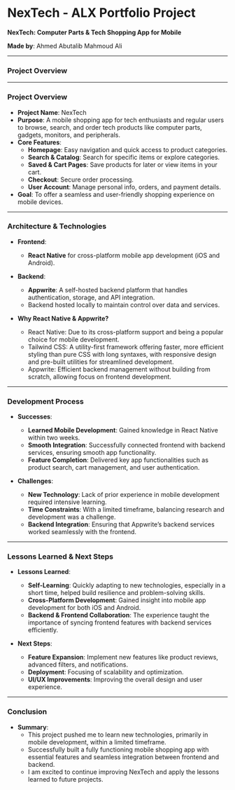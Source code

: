 


# **NexTech - ALX Portfolio Project** 
**NexTech: Computer Parts & Tech Shopping App for Mobile**

**Made by**: Ahmed Abutalib Mahmoud Ali  



---
### **Project Overview** 



---
### **Project Overview**  
- **Project Name**: NexTech  
- **Purpose**: A mobile shopping app for tech enthusiasts and regular users to browse, search, and order tech products like computer parts, gadgets, monitors, and peripherals.  
- **Core Features**:  
  - **Homepage**: Easy navigation and quick access to product categories.  
  - **Search & Catalog**: Search for specific items or explore categories.  
  - **Saved & Cart Pages**: Save products for later or view items in your cart.  
  - **Checkout**: Secure order processing.  
  - **User Account**: Manage personal info, orders, and payment details.  
- **Goal**: To offer a seamless and user-friendly shopping experience on mobile devices.  

---

### **Architecture & Technologies**  
- **Frontend**:  
  - **React Native** for cross-platform mobile app development (iOS and Android).  
- **Backend**:  
  - **Appwrite**: A self-hosted backend platform that handles authentication, storage, and API integration.  
  - Backend hosted locally to maintain control over data and services.  
  
- **Why React Native & Appwrite?**
  - React Native: Due to its cross-platform support and being a popular choice for mobile development.
  - Tailwind CSS: A utility-first framework offering faster, more efficient styling than pure CSS with long syntaxes, with responsive design and pre-built utilities for streamlined development.
  - Appwrite: Efficient backend management without building from scratch, allowing focus on frontend development.

---

### **Development Process**  
- **Successes**:  
  - **Learned Mobile Development**: Gained knowledge in React Native within two weeks.  
  - **Smooth Integration**: Successfully connected frontend with backend services, ensuring smooth app functionality.  
  - **Feature Completion**: Delivered key app functionalities such as product search, cart management, and user authentication.  

- **Challenges**:  
  - **New Technology**: Lack of prior experience in mobile development required intensive learning.  
  - **Time Constraints**: With a limited timeframe, balancing research and development was a challenge.  
  - **Backend Integration**: Ensuring that Appwrite’s backend services worked seamlessly with the frontend.  


---

### **Lessons Learned & Next Steps**  
- **Lessons Learned**:  
  - **Self-Learning**: Quickly adapting to new technologies, especially in a short time, helped build resilience and problem-solving skills.  
  - **Cross-Platform Development**: Gained insight into mobile app development for both iOS and Android.  
  - **Backend & Frontend Collaboration**: The experience taught the importance of syncing frontend features with backend services efficiently.  
  
- **Next Steps**:  
  - **Feature Expansion**: Implement new features like product reviews, advanced filters, and notifications.  
  - **Deployment**: Focusing of scalability and optimization.  
  - **UI/UX Improvements**: Improving the overall design and user experience.

---

### **Conclusion**  
- **Summary**:  
  - This project pushed me to learn new technologies, primarily in mobile development, within a limited timeframe.  
  - Successfully built a fully functioning mobile shopping app with essential features and seamless integration between frontend and backend.  
  - I am excited to continue improving NexTech and apply the lessons learned to future projects.  
